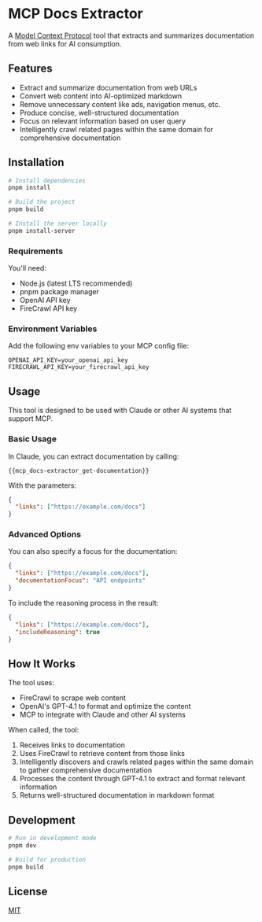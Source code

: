 # MCP Docs Extractor

A [Model Context Protocol](https://modelcontextprotocol.github.io/) tool that extracts and summarizes documentation from web links for AI consumption.

## Features

- Extract and summarize documentation from web URLs
- Convert web content into AI-optimized markdown
- Remove unnecessary content like ads, navigation menus, etc.
- Produce concise, well-structured documentation
- Focus on relevant information based on user query
- Intelligently crawl related pages within the same domain for comprehensive documentation

## Installation

```bash
# Install dependencies
pnpm install

# Build the project
pnpm build

# Install the server locally
pnpm install-server
```

### Requirements

You'll need:

- Node.js (latest LTS recommended)
- pnpm package manager
- OpenAI API key
- FireCrawl API key

### Environment Variables

Add the following env variables to your MCP config file:

```
OPENAI_API_KEY=your_openai_api_key
FIRECRAWL_API_KEY=your_firecrawl_api_key
```

## Usage

This tool is designed to be used with Claude or other AI systems that support MCP.

### Basic Usage

In Claude, you can extract documentation by calling:

```
{{mcp_docs-extractor_get-documentation}}
```

With the parameters:

```json
{
  "links": ["https://example.com/docs"]
}
```

### Advanced Options

You can also specify a focus for the documentation:

```json
{
  "links": ["https://example.com/docs"],
  "documentationFocus": "API endpoints"
}
```

To include the reasoning process in the result:

```json
{
  "links": ["https://example.com/docs"],
  "includeReasoning": true
}
```

## How It Works

The tool uses:

- FireCrawl to scrape web content
- OpenAI's GPT-4.1 to format and optimize the content
- MCP to integrate with Claude and other AI systems

When called, the tool:

1. Receives links to documentation
2. Uses FireCrawl to retrieve content from those links
3. Intelligently discovers and crawls related pages within the same domain to gather comprehensive documentation
4. Processes the content through GPT-4.1 to extract and format relevant information
5. Returns well-structured documentation in markdown format

## Development

```bash
# Run in development mode
pnpm dev

# Build for production
pnpm build
```

## License

[MIT](LICENSE)

```

```
